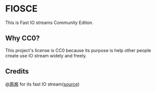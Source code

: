 # FIOSCE
This is Fast IO streams Community Editon.
## Why CC0?
This project's license is CC0 because its purpose is help other people create use IO stream widely and freely.
## Credits
@[蒟酱](https://www.luogu.com.cn/user/310818) for its fast IO stream([source](https://githubfast.com/g1thubhack3r/FIOSCE/blob/master/src/%E8%92%9F%E9%85%B1.h))
